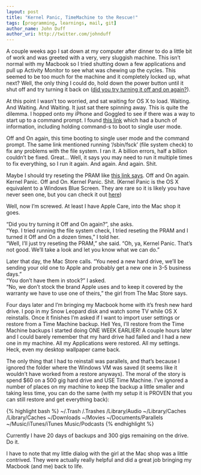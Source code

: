 ```yaml
---
layout: post
title: "Kernel Panic, TimeMachine to the Rescue!"
tags: [programming, learnings, mail, git]
author_name: John Duff
author_uri: http://twitter.com/johnduff
---
```


A couple weeks ago I sat down at my computer after dinner to do a little
bit of work and was greeted with a very, very sluggish machine. This
isn’t normal with my Macbook so I tried shutting down a few applications
and pull up Activity Monitor to see what was chewing up the cycles. This
seemed to be too much for the machine and it completely locked up, what
next? Well, the only thing I could do, hold down the power button until
it shut off and try turning it back on ([did you try turning it off and
on
again?](http://en.wikiquote.org/wiki/The_IT_Crowd#Yesterday.27s_Jam_.5B1.1.5D)).

At this point I wasn’t too worried, and sat waiting for OS X to load.
Waiting. And Waiting. And Waiting. It just sat there spinning away. This
is quite the dilemma. I hopped onto my iPhone and Goggled to see if
there was a way to start up to a command prompt. I found [this
link](http://support.apple.com/kb/ts1417) which had a bunch of
information, including holding command-s to boot to single user mode.

Off and On again, this time booting to single user mode and the command
prompt. The same link mentioned running ‘/sbin/fsck’ (file system check)
to fix any problems with the file system. I ran it. A billion errors,
half a billion couldn’t be fixed. Great… Well, it says you may need to
run it multiple times to fix everything, so I run it again. And again.
And again. Shit.

Maybe I should try reseting the PRAM like [this link
says](http://support.apple.com/kb/ht1379). Off and On again. Kernel
Panic. Off and On. Kernel Panic. Shit. (Kernel Panic is the OS X
equivalent to a Windows Blue Screen. They are rare so it is likely you
have never seen one, but you can check it out
[here](http://support.apple.com/kb/HT1392?viewlocale=en_US))

Well, now I’m screwed. At least I have Apple Care, into the Mac shop it
goes.

“Did you try turning it Off and On again?”, she asks.  
“Yep. I tried running the file system check, I tried reseting the PRAM
and I turned it Off and On a dozen times,” I told her.  
“Well, I’ll just try reseting the PRAM,” she said. “Oh, ya, Kernel
Panic. That’s not good. We’ll take a look and let you know what we can
do.”

Later that day, the Mac Store calls. “You need a new hard drive, we’ll
be sending your old one to Apple and probably get a new one in 3-5
business days.”  
“You don’t have them in stock?” I asked.  
“No, we don’t stock the brand Apple uses and to keep it covered by the
warranty we have to use one of theirs,” the girl from The Mac Store
says.

Four days later and I’m bringing my Macbook home with it’s fresh new
hard drive. I pop in my Snow Leopard disk and watch some TV while OS X
reinstalls. Once it finishes I’m asked if I want to import user settings
or restore from a Time Machine backup. Hell Yes, I’ll restore from the
Time Machine backups I started doing ONE WEEK EARLIER! A couple hours
later and I could barely remember that my hard drive had failed and I
had a new one in my machine. All my Applications were restored. All my
settings. Heck, even my desktop wallpaper came back.

The only thing that I had to reinstall was parallels, and that’s because
I ignored the folder where the Windows VM was saved (it seems like it
wouldn’t have worked from a restore anyways). The moral of the story is
spend $60 on a 500 gig hard drive and USE Time Machine. I’ve ignored a
number of places on my machine to keep the backup a little smaller and
taking less time, you can do the same (with my setup it is PROVEN that
you can still restore and get everything back):

{% highlight bash %}
~/.Trash
/.Trashes
/Library/Audio
~/Library/Caches
/Library/Caches
~/Downloads
~/Movies
~/Documents/Parallels
~/Music/iTunes/iTunes Music/Podcasts
{% endhighlight %}

Currently I have 20 days of backups and 300 gigs remaining on the drive.
Do it.

I have to note that my little dialog with the girl at the Mac shop was a
little contrived. They were actually really helpful and did a great job
bringing my Macbook (and me) back to life.
